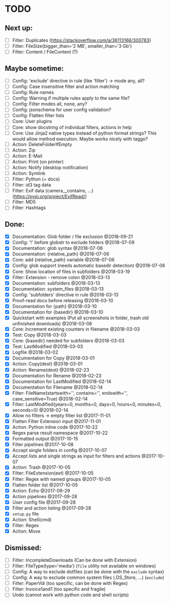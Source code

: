 # TODO

## Next up:
- [ ] Filter: Duplicates (https://stackoverflow.com/a/36113168/300783)
- [ ] Filter: FileSize(bigger_than='2 MB', smaller_than='3 Gb')
- [ ] Filter: Content / FileContent (?)

## Maybe sometime:
- [ ] Config: 'exclude' directive in rule (like 'filter') -> mode any, all?
- [ ] Config: Case insensitive filter and action matching
- [ ] Config: Rule names
- [ ] Config: Warning if multiple rules apply to the same file?
- [ ] Config: Filter modes all, none, any?
- [ ] Config: jsonschema for user config validation?
- [ ] Config: Flatten filter lists
- [ ] Core: User plugins
- [ ] Core: show docstring of individual filters, actions in help
- [ ] Core: Use Jinja2 native types instead of python format strings?
            This would allow method execution. Maybe works nicely with taggo?
- [ ] Action: DeleteFolderIfEmpty
- [ ] Action: Zip
- [ ] Action: E-Mail
- [ ] Action: Print (on printer)
- [ ] Action: Notify (desktop notification)
- [ ] Action: Symlink
- [ ] Filter: Python (+ docs)
- [ ] Filter: id3 tag data
- [ ] Filter: Exif data (camera__contains, ...) (https://pypi.org/project/ExifRead/)
- [ ] Filter: MD5
- [ ] Filter: Hashtags

## Done:
- [x] Documentation: Glob folder / file exclusion  @2018-09-21
- [x] Config: '!' before globstr to exclude folders  @2018-07-09
- [x] Documentation: glob syntax  @2018-07-06
- [x] Documentation: {relative_path}  @2018-07-06
- [x] Core: add {relative_path} variable  @2018-07-06
- [x] Config: glob support (needs automatic basedir detection)  @2018-07-06
- [x] Core: Show location of files in subfolders  @2018-03-19
- [x] Filter: Extension - remove colon  @2018-03-13
- [x] Documentation: subfolders  @2018-03-13
- [x] Documentation: system_files  @2018-03-13
- [x] Config: 'subfolders' directive in rule  @2018-03-13
- [x] Proof-read docs before releasing  @2018-03-10
- [x] Documentation for {path}  @2018-03-10
- [x] Documentation for {basedir}  @2018-03-10
- [x] Quickstart with examples (Put all screenshots in folder, trash old unfinished downloads)  @2018-03-08
- [x] Core: Increment existing counters in filename  @2018-03-03
- [x] Test: Copy  @2018-03-03
- [x] Core: {basedir} needed for subfolders  @2018-03-03
- [x] Test: LastModified  @2018-03-03
- [x] Logfile  @2018-03-02
- [x] Documentation for Copy  @2018-03-01
- [x] Action: Copy(dest)  @2018-03-01
- [x] Action: Rename(dest)  @2018-02-23
- [x] Documentation for Rename  @2018-02-23
- [x] Documentation for LastModified @2018-02-14
- [x] Documentation for Filename @2018-02-14
- [x] Filter: FileName(startswith='', contains='', endswith='', case_sensitive=True) @2018-02-14
- [x] Filter: LastModified(years=0, months=0, days=0, hours=0, minutes=0, seconds=0) @2018-02-14
- [x] Allow no filters -> empty filter list @2017-11-01
- [x] Flatten Filter Extension input @2017-11-01
- [x] Action: Python inline code @2017-10-22
- [x] Regex parse result namespace @2017-10-22
- [x] Formatted output @2017-10-15
- [x] Filter pipelines @2017-10-08
- [x] Accept single folders in config @2017-10-07
- [x] Accept lists and single strings as input for filters and actions @2017-10-07
- [x] Action: Trash @2017-10-05
- [x] Filter: FileExtension(ext) @2017-10-05
- [x] Filter: Regex with named groups @2017-10-05
- [x] Flatten folder list @2017-10-05
- [x] Action: Echo @2017-09-29
- [x] Action pipelines @2017-09-28
- [x] User config file @2017-09-28
- [x] Filter and action listing @2017-09-28
- [x] `setup.py` file
- [x] Action: Shell(cmd)
- [x] Filter: Regex
- [x] Action: Move

## Dismissed:
- [ ] Filter: IncompleteDownloads (Can be done with Extension)
- [ ] Filter: FileType(type='media') (`file` utility not available on windows)
- [ ] Config: A way to exclude dotfiles (can be done with the `exclude` syntax)
- [ ] Config: A way to exclude common system files (.DS_Store, ...) (`exclude`)
- [ ] Filter: PaperVdi (too specific, can be done with Regex)
- [ ] Filter: Invoice1and1 (too specific and fragile)
- [ ] Undo (cannot work with python code and shell scripts)
